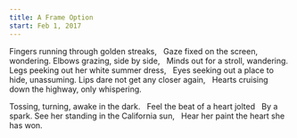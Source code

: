 ```yaml
---
title: A Frame Option
start: Feb 1, 2017
---
```

Fingers running through golden streaks,
&nbsp;&nbsp;Gaze fixed on the screen, wondering.
Elbows grazing, side by side,
&nbsp;&nbsp;Minds out for a stroll, wandering.
Legs peeking out her white summer dress,
&nbsp;&nbsp;Eyes seeking out a place to hide, unassuming.
Lips dare not get any closer again,
&nbsp;&nbsp;Hearts cruising down the highway, only whispering. 

Tossing, turning, awake in the dark.
&nbsp;&nbsp;Feel the beat of a heart jolted 
&nbsp;&nbsp;By a spark.
See her standing in the California sun,
&nbsp;&nbsp;Hear her paint the heart she has won.
